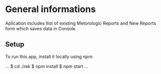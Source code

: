 # General informations
Aplication includes llist of existing Metorologic Reports and New Reports form which saves data in Console

## Setup
To run this app, install it locally using npm:

...
$ cd ./rek
$ npm install
$ npm start
...


